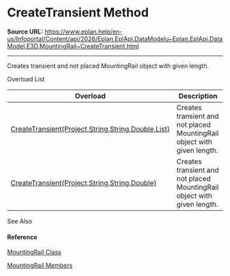 # CreateTransient Method

**Source URL:** https://www.eplan.help/en-us/Infoportal/Content/api/2026/Eplan.EplApi.DataModelu~Eplan.EplApi.DataModel.E3D.MountingRail~CreateTransient.html

---

Creates transient and not placed MountingRail object with given length.

Overload List

| Overload | Description |
| --- | --- |
| [CreateTransient(Project,String,String,Double,List<Placement3D>)](topic492.html) | Creates transient and not placed MountingRail object with given length. |
| [CreateTransient(Project,String,String,Double)](Eplan.EplApi.DataModelu~Eplan.EplApi.DataModel.E3D.MountingRail~CreateTransient(Project,String,String,Double).html) | Creates transient and not placed MountingRail object with given length. |



See Also

#### Reference

[MountingRail Class](Eplan.EplApi.DataModelu~Eplan.EplApi.DataModel.E3D.MountingRail.html)
  
[MountingRail Members](Eplan.EplApi.DataModelu~Eplan.EplApi.DataModel.E3D.MountingRail_members.html)